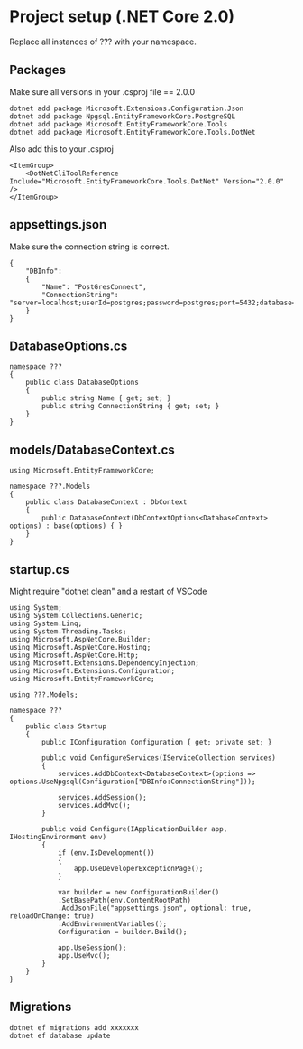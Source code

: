 # Project setup (.NET Core 2.0)

Replace all instances of ??? with your namespace.

## Packages

Make sure all versions in your .csproj file == 2.0.0

    dotnet add package Microsoft.Extensions.Configuration.Json
    dotnet add package Npgsql.EntityFrameworkCore.PostgreSQL
    dotnet add package Microsoft.EntityFrameworkCore.Tools
    dotnet add package Microsoft.EntityFrameworkCore.Tools.DotNet

Also add this to your .csproj

    <ItemGroup>
        <DotNetCliToolReference Include="Microsoft.EntityFrameworkCore.Tools.DotNet" Version="2.0.0" />
    </ItemGroup> 

## appsettings.json

Make sure the connection string is correct.

    {
        "DBInfo":
        {
            "Name": "PostGresConnect",
            "ConnectionString": "server=localhost;userId=postgres;password=postgres;port=5432;database=???;"
        }
    }

## DatabaseOptions.cs

    namespace ???
    {
        public class DatabaseOptions
        {
            public string Name { get; set; }
            public string ConnectionString { get; set; }
        }
    }

## models/DatabaseContext.cs

    using Microsoft.EntityFrameworkCore;
    
    namespace ???.Models
    {
        public class DatabaseContext : DbContext
        {
            public DatabaseContext(DbContextOptions<DatabaseContext> options) : base(options) { }
        }
    } 

## startup.cs

Might require "dotnet clean" and a restart of VSCode

	using System;
	using System.Collections.Generic;
	using System.Linq;
	using System.Threading.Tasks;
	using Microsoft.AspNetCore.Builder;
	using Microsoft.AspNetCore.Hosting;
	using Microsoft.AspNetCore.Http;
	using Microsoft.Extensions.DependencyInjection;
	using Microsoft.Extensions.Configuration;
	using Microsoft.EntityFrameworkCore;

	using ???.Models;

	namespace ???
	{
	    public class Startup
	    {
	        public IConfiguration Configuration { get; private set; }

	        public void ConfigureServices(IServiceCollection services)
	        {
	            services.AddDbContext<DatabaseContext>(options => options.UseNpgsql(Configuration["DBInfo:ConnectionString"]));

	            services.AddSession();
	            services.AddMvc();
	        }

	        public void Configure(IApplicationBuilder app, IHostingEnvironment env)
	        {
	            if (env.IsDevelopment())
	            {
	                app.UseDeveloperExceptionPage();
	            }

	            var builder = new ConfigurationBuilder()
	            .SetBasePath(env.ContentRootPath)
	            .AddJsonFile("appsettings.json", optional: true, reloadOnChange: true)
	            .AddEnvironmentVariables();
	            Configuration = builder.Build();

	            app.UseSession();
	            app.UseMvc();
	        }
	    }
	}

## Migrations

	dotnet ef migrations add xxxxxxx
	dotnet ef database update